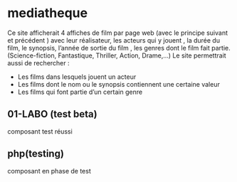 # mediatheque

Ce site afficherait 4 affiches de film par page web (avec le principe suivant et précédent ) avec
leur réalisateur, les acteurs qui y jouent , la durée du film, le synopsis, l’année de sortie du film ,
les genres dont le film fait partie. (Science-fiction, Fantastique, Thriller, Action, Drame,…)
Le site permettrait aussi de rechercher :

- Les films dans lesquels jouent un acteur
- Les films dont le nom ou le synopsis contiennent une certaine valeur
- Les films qui font partie d’un certain genre

## 01-LABO (test beta)
composant test réussi

## php(testing)
composant en phase de test



